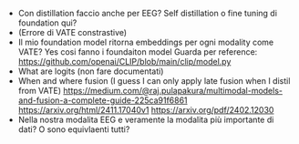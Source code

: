 - Con distillation faccio anche per EEG? Self distillation o fine tuning di foundation qui?
- (Errore di VATE constrastive)
- Il mio foundation model ritorna embeddings per ogni modality come VATE? Yes cosi fanno i foundaiton model
Guarda per reference: https://github.com/openai/CLIP/blob/main/clip/model.py
- What are logits (non fare documentati)
- When and where fusion (I guess I can only apply late fusion when I distil from VATE)
https://medium.com/@raj.pulapakura/multimodal-models-and-fusion-a-complete-guide-225ca91f6861
https://arxiv.org/html/2411.17040v1
https://arxiv.org/pdf/2402.12030
- Nella nostra modalita EEG e veramente la modalita più importante di dati?
  O sono equivlaenti tutti?